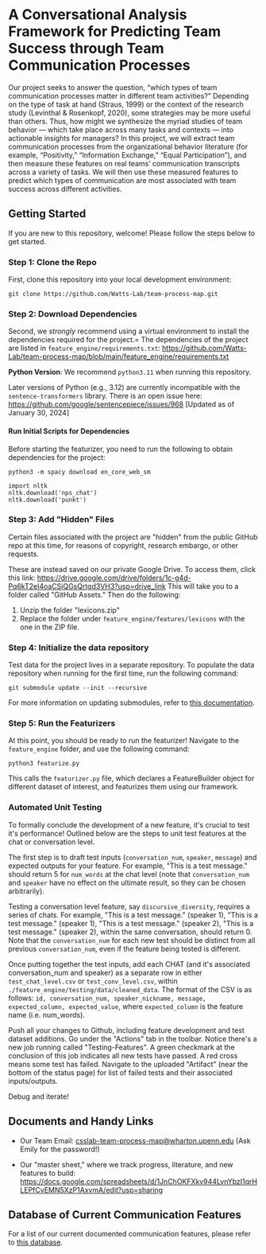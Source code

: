 # A Conversational Analysis Framework for Predicting Team Success through Team Communication Processes
Our project seeks to answer the question, “which types of team communication processes matter in different team activities?” Depending on the type of task at hand (Straus, 1999) or the context of the research study (Levinthal & Rosenkopf, 2020), some strategies may be more useful than others. Thus, how might we synthesize the myriad studies of team behavior — which take place across many tasks and contexts — into actionable insights for managers? In this project, we will extract team communication processes from the organizational behavior literature (for example, “Positivity,” “Information Exchange,” “Equal Participation”), and then measure these features on real teams’ communication transcripts across a variety of tasks. We will then use these measured features to predict which types of communication are most associated with team success across different activities.

## Getting Started

If you are new to this repository, welcome! Please follow the steps below to get started.

### Step 1: Clone the Repo
First, clone this repository into your local development environment: 
```
git clone https://github.com/Watts-Lab/team-process-map.git
```

### Step 2: Download Dependencies
Second, we *strongly* recommend using a virtual environment to install the dependencies required for the project.=
The dependencies of the project are listed in `feature_engine/requirements.txt`: https://github.com/Watts-Lab/team-process-map/blob/main/feature_engine/requirements.txt

**Python Version**: We recommend `python3.11` when running this repository.

Later versions of Python (e.g., 3.12) are currently incompatible with the `sentence-transformers` library. There is an open issue here: https://github.com/google/sentencepiece/issues/968 [Updated as of January 30, 2024]

#### Run Initial Scripts for Dependencies
Before starting the featurizer, you need to run the following to obtain dependencies for the project:

```
python3 -m spacy download en_core_web_sm
```
```
import nltk
nltk.download('nps_chat')
nltk.download('punkt')
```

### Step 3: Add "Hidden" Files
Certain files associated with the project are "hidden" from the public GitHub repo at this time, for
reasons of copyright, research embargo, or other requests. 

These are instead saved on our private Google Drive. To access them, click this link: https://drive.google.com/drive/folders/1c-g4d-Pq6kT2el4oaCSiQGsQrtgd3VH3?usp=drive_link
This will take you to a folder called "GitHub Assets." Then do the following:

1. Unzip the folder "lexicons.zip"
2. Replace the folder under `feature_engine/features/lexicons` with the one in the ZIP file.

### Step 4: Initialize the data repository
Test data for the project lives in a separate repository. To populate the data repository when running for the first time, run the following command:

```
git submodule update --init --recursive
```
For more information on updating submodules, refer to [this documentation](https://stackoverflow.com/questions/1030169/pull-latest-changes-for-all-git-submodules).

### Step 5: Run the Featurizers
At this point, you should be ready to run the featurizer! Navigate to the `feature_engine` folder, and use the following command:

```
python3 featurize.py
```
This calls the `featurizer.py` file, which declares a FeatureBuilder object for different dataset of interest, and featurizes them using our framework.

### Automated Unit Testing
To formally conclude the development of a new feature, it's crucial to test it's performance! Outlined below are the steps to unit test features at the chat or conversation level.

The first step is to draft test inputs (`conversation_num`, `speaker`, `message`) and expected outputs for your feature. For example,  "This is a test message." should return 5 for `num_words` at the chat level (note that `conversation_num` and `speaker` have no effect on the ultimate result, so they can be chosen arbitrarily).

Testing a conversation level feature, say `discursive_diversity`, requires a series of chats. For example, "This is a test message." (speaker 1), "This is a test message." (speaker 1), "This is a test message." (speaker 2), "This is a test message." (speaker 2), within the same conversation, should return 0. Note that the `conversation_num` for each new test should be distinct from all previous `conversation_num`, even if the feature being tested is different.

Once putting together the test inputs, add each CHAT (and it's associated conversation_num and speaker) as a separate row in either `test_chat_level.csv` or `test_conv_level.csv`, within `./feature_engine/testing/data/cleaned_data`. The format of the CSV is as follows: `id, conversation_num, speaker_nickname, message, expected_column, expected_value`, where `expected_column` is the feature name (i.e. num_words).

Push all your changes to Github, including feature development and test dataset additions. Go under the "Actions" tab in the toolbar. Notice there's a new job running called "Testing-Features". A green checkmark at the conclusion of this job indicates all new tests have passed. A red cross means some test has failed. Navigate to the uploaded "Artifact" (near the bottom of the status page) for list of failed tests and their associated inputs/outputs.

Debug and iterate!

## Documents and Handy Links
- Our Team Email: csslab-team-process-map@wharton.upenn.edu (Ask Emily for the password!)

- Our "master sheet," where we track progress, literature, and new features to build:
https://docs.google.com/spreadsheets/d/1JnChOKFXkv944LvnYbzI1qrHLEPfCvEMN5XzP1AxvmA/edit?usp=sharing

## Database of Current Communication Features
For a list of our current documented communication features, please refer to [this database](https://glitter-runner-dfb.notion.site/e0fd0ceb6c6c47d9b8e3bec95d8af78f?v=3050cfbe883e4d9ea1954bc67bf12a46&pvs=4).

